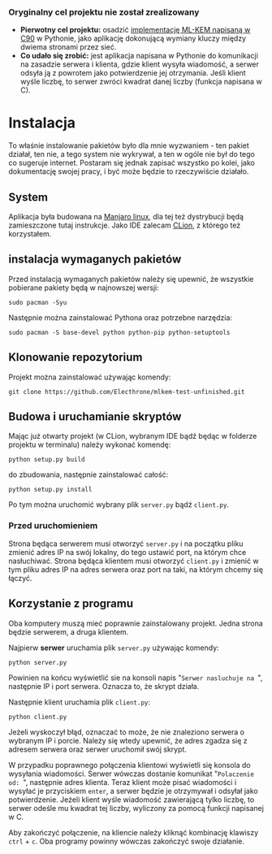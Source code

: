 ### Oryginalny cel projektu nie został zrealizowany
- **Pierwotny cel projektu:** osadzić [implementację ML-KEM napisaną w C90](https://github.com/pq-code-package/mlkem-native/tree/main) w Pythonie, jako aplikację dokonującą wymiany kluczy między dwiema stronami przez sieć.
- **Co udało się zrobić:** jest aplikacja napisana w Pythonie do komunikacji na zasadzie serwera i klienta, gdzie klient wysyła wiadomość, a serwer odsyła ją z powrotem jako potwierdzenie jej otrzymania. Jeśli klient wyśle liczbę, to serwer zwróci kwadrat danej liczby (funkcja napisana w C).

# Instalacja 
To właśnie instalowanie pakietów było dla mnie wyzwaniem - ten pakiet działał, ten nie, a tego system nie wykrywał, a ten w ogóle nie był do tego co sugeruje internet. Postaram się jednak zapisać wszystko po kolei, jako dokumentację swojej pracy, i być może będzie to rzeczywiście działało.

## System
Aplikacja była budowana na [Manjaro linux](https://manjaro.org/products), dla tej też dystrybucji będą zamieszczone tutaj instrukcje.
Jako IDE zalecam [CLion](https://www.jetbrains.com/clion/promo/?source=google&medium=cpc&campaign=EMEA_en_PL_Clion_Branded&term=clion&content=489240780926&gad_source=1&gad_campaignid=11964013648&gclid=CjwKCAjwx8nCBhAwEiwA_z__0-upK10OFEpL5FxG3pSe78igvoyCamHVOX1z3w0e3cwm421y9eXmShoCBIwQAvD_BwE), z którego też korzystałem.

## instalacja wymaganych pakietów
Przed instalacją wymaganych pakietów należy się upewnić, że wszystkie pobierane pakiety będą w najnowszej wersji:
```
sudo pacman -Syu
```
Następnie można zainstalować Pythona oraz potrzebne narzędzia:
```
sudo pacman -S base-devel python python-pip python-setuptools
```

## Klonowanie repozytorium
Projekt można zainstalować używając komendy:
```
git clone https://github.com/Electhrone/mlkem-test-unfinished.git
```

## Budowa i uruchamianie skryptów
Mając już otwarty projekt (w CLion, wybranym IDE bądź będąc w folderze projektu w terminalu) należy wykonać komendę:
```
python setup.py build
```
do zbudowania, następnie zainstalować całość:
```
python setup.py install
```
Po tym można uruchomić wybrany plik `server.py` bądź `client.py`.

### Przed uruchomieniem
Strona będąca serwerem musi otworzyć `server.py` i na początku pliku zmienić adres IP na swój lokalny, do tego ustawić port, na którym chce nasłuchiwać.
Strona będąca klientem musi otworzyć `client.py` i zmienić w tym pliku adres IP na adres serwera oraz port na taki, na którym chcemy się łączyć.

## Korzystanie z programu
Oba komputery muszą mieć poprawnie zainstalowany projekt. Jedna strona będzie serwerem, a druga klientem.

Najpierw **serwer** uruchamia plik `server.py` używając komendy:
```
python server.py
```
Powinien na końcu wyświetlić sie na konsoli napis "`Serwer nasluchuje na `", następnie IP i port serwera. Oznacza to, że skrypt działa.

Następnie klient uruchamia plik `client.py`:
```
python client.py
```
Jeżeli wyskoczył błąd, oznaczać to może, że nie znaleziono serwera o wybranym IP i porcie. Należy się wtedy upewnić, że adres zgadza się z adresem serwera oraz serwer uruchomił swój skrypt.

W przypadku poprawnego połączenia klientowi wyświetli się konsola do wysyłania wiadomości. Serwer wówczas dostanie komunikat "`Polaczenie od: `", następnie adres klienta.
Teraz klient może pisać wiadomości i wysyłać je przyciskiem `enter`, a serwer będzie je otrzymywał i odsyłał jako potwierdzenie.
Jeżeli klient wyśle wiadomość zawierającą tylko liczbę, to serwer odeśle mu kwadrat tej liczby, wyliczony za pomocą funkcji napisanej w C.

Aby zakończyć połączenie, na kliencie należy kliknąć kombinację klawiszy `ctrl` + `c`. Oba programy powinny wówczas zakończyć swoje działanie.
